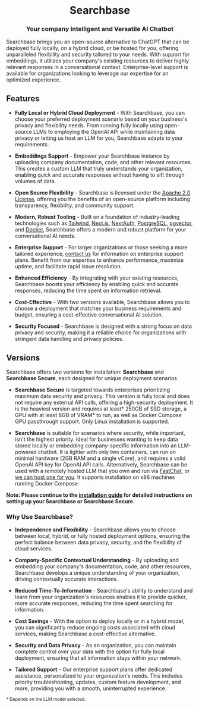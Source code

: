 # <h1 align="center">Searchbase</h1>

### <p align="center">Your company Intelligent and Versatile AI Chatbot</p>

Searchbase brings you an open-source alternative to ChatGPT that can be deployed fully locally, on a hybrid cloud, or be hosted for you, offering unparalleled flexibility and security tailored to your needs. With support for embeddings, it utilizes your company's existing resources to deliver highly relevant responses in a conversational context. Enterprise-level support is available for organizations looking to leverage our expertise for an optimized experience.

## Features

* **Fully Local or Hybrid Cloud Deployment** - With Searchbase, you can choose your preferred deployment scenario based on your business's privacy and flexibility needs. From running fully locally using open-source LLMs to employing the OpenAI API while maintaining data privacy or letting us host an LLM for you, Searchbase adapts to your requirements.

* **Embeddings Support** - Empower your Searchbase instance by uploading company documentation, code, and other relevant resources. This creates a custom LLM that truly understands your organization, enabling quick and accurate responses without having to sift through volumes of data.

* **Open Source Flexibility** - Searchbase is licensed under the [Apache 2.0 License](LICENSE), offering you the benefits of an open-source platform including transparency, flexibility, and community support.

* **Modern, Robust Tooling** - Built on a foundation of industry-leading technologies such as [Tailwind](https://tailwindcss.com/), [Next.js](https://nextjs.org/), [NextAuth](https://next-auth.js.org/), [PostgreSQL](https://www.postgresql.org/), [pgvector](https://github.com/pgvector/pgvector), and [Docker](https://www.docker.com/), Searchbase offers a modern and robust platform for your conversational AI needs.

* **Enterprise Support** - For larger organizations or those seeking a more tailored experience, [contact us](https://timesurgelabs.com/#contact) for information on enterprise support plans. Benefit from our expertise to enhance performance, maximize uptime, and facilitate rapid issue resolution.

* **Enhanced Efficiency** - By integrating with your existing resources, Searchbase boosts your efficiency by enabling quick and accurate responses, reducing the time spent on information retrieval.

* **Cost-Effective** - With two versions available, Searchbase allows you to choose a deployment that matches your business requirements and budget, ensuring a cost-effective conversational AI solution.

* **Security Focused** - Searchbase is designed with a strong focus on data privacy and security, making it a reliable choice for organizations with stringent data handling and privacy policies.

## Versions

Searchbase offers two versions for installation: **Searchbase** and **Searchbase Secure**, each designed for unique deployment scenarios.

* **Searchbase Secure** is targeted towards enterprises prioritizing maximum data security and privacy. This version is fully local and does not require any external API calls, offering a high-security deployment. It is the heaviest version and requires at least* 250GB of SSD storage, a GPU with at least 8GB of VRAM* to run, as well as Docker Compose GPU passthrough support. Only Linux installation is supported.

* **Searchbase** is suitable for scenarios where security, while important, isn't the highest priority. Ideal for businesses wanting to keep data stored locally or embedding company-specific information into an LLM-powered chatbot. It is lighter with only two containers, can run on minimal hardware (2GB RAM and a single vCore), and requires a valid OpenAI API key for OpenAI API calls. Alternatively, Searchbase can be used with a remotely hosted LLM that you own and run via [FastChat](https://github.com/lm-sys/FastChat#api), or [we can host one for you](https://timesurgelabs.com/#contact). It supports installation on x86 machines running Docker Compose.

**Note: Please continue to the [installation guide](docs/install.md) for detailed instructions on setting up your Searchbase or Searchbase Secure.**

### Why Use Searchbase?

* **Independence and Flexibility** - Searchbase allows you to choose between local, hybrid, or fully hosted deployment options, ensuring the perfect balance between data privacy, security, and the flexibility of cloud services.

* **Company-Specific Contextual Understanding** - By uploading and embedding your company's documentation, code, and other resources, Searchbase develops a unique understanding of your organization, driving contextually accurate interactions.

* **Reduced Time-To-Information** - Searchbase's ability to understand and learn from your organization's resources enables it to provide quicker, more accurate responses, reducing the time spent searching for information.

* **Cost Savings** - With the option to deploy locally or in a hybrid model, you can significantly reduce ongoing costs associated with cloud services, making Searchbase a cost-effective alternative.

* **Security and Data Privacy** - As an organization, you can maintain complete control over your data with the option for fully local deployment, ensuring that all information stays within your network.

* **Tailored Support** - Our enterprise support plans offer dedicated assistance, personalized to your organization's needs. This includes priority troubleshooting, updates, custom feature development, and more, providing you with a smooth, uninterrupted experience.

<small>* Depends on the LLM model selected. </small>
